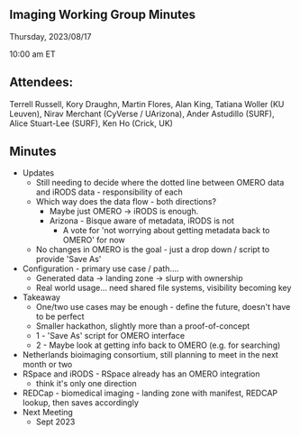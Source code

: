 ## Imaging Working Group Minutes

Thursday, 2023/08/17

10:00 am ET

## Attendees:

Terrell Russell, Kory Draughn, Martin Flores, Alan King, Tatiana Woller (KU Leuven), Nirav Merchant (CyVerse / UArizona), Ander Astudillo (SURF), Alice Stuart-Lee (SURF), Ken Ho (Crick, UK)

## Minutes

 - Updates
   - Still needing to decide where the dotted line between OMERO data and iRODS data - responsibility of each
   - Which way does the data flow - both directions?
     - Maybe just OMERO -> iRODS is enough.
     - Arizona - Bisque aware of metadata, iRODS is not
       - A vote for 'not worrying about getting metadata back to OMERO' for now
   - No changes in OMERO is the goal - just a drop down / script to provide 'Save As'
 - Configuration - primary use case / path….
   - Generated data -> landing zone -> slurp with ownership
   - Real world usage… need shared file systems, visibility becoming key
 - Takeaway
   - One/two use cases may be enough - define the future, doesn't have to be perfect
   - Smaller hackathon, slightly more than a proof-of-concept
   - 1 - 'Save As' script for OMERO interface
   - 2 - Maybe look at getting info back to OMERO (e.g. for searching)
 - Netherlands bioimaging consortium, still planning to meet in the next month or two
 - RSpace and iRODS - RSpace already has an OMERO integration
   - think it's only one direction
 - REDCap - biomedical imaging - landing zone with manifest, REDCAP lookup, then saves accordingly
 - Next Meeting
   - Sept 2023
